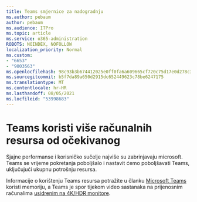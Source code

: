 ```yaml
---
title: Teams smjernice za nadogradnju
ms.author: pebaum
author: pebaum
ms.audience: ITPro
ms.topic: article
ms.service: o365-administration
ROBOTS: NOINDEX, NOFOLLOW
localization_priority: Normal
ms.custom:
- "6653"
- "9003563"
ms.openlocfilehash: 98c93b3b674412025e0ff0fa6a609665cf720c75d17e0d278c3abe123d5ec01c
ms.sourcegitcommit: b5f7da89a650d2915dc652449623c78be6247175
ms.translationtype: MT
ms.contentlocale: hr-HR
ms.lasthandoff: 08/05/2021
ms.locfileid: "53998683"
---
```

# <a name="teams-is-using-more-computer-resources-than-expected"></a>Teams koristi više računalnih resursa od očekivanog

Sjajne performanse i korisničko sučelje najviše su zabrinjavaju microsoft. Teams se vrijeme pokretanja poboljšalo i nastavit ćemo poboljšavati Teams, uključujući ukupnu potrošnju resursa.  

Informacije o korištenju Teams resursa potražite u članku [Microsoft Teams](https://docs.microsoft.com/microsoftteams/teams-memory-usage-perf) koristi memoriju, a Teams je spor tijekom video sastanaka na prijenosnim računalima [usidrenim na 4K/HDR monitore](https://docs.microsoft.com/MicrosoftTeams/troubleshoot/known-issues/teams-slow-video-meetings-laptops-4k).
